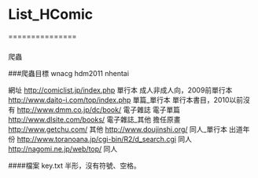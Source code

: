 # List_HComic
===============
###
爬蟲

###爬蟲目標
wnacg
hdm2011
nhentai

網址
http://comiclist.jp/index.php				單行本		成人非成人向，2009前單行本
http://www.daito-i.com/top/index.php		單篇_單行本	單行本書目，2010以前沒有
http://www.dmm.co.jp/dc/book/			電子雜誌	電子單篇
http://www.dlsite.com/books/			電子雜誌_其他	擔任原畫
http://www.getchu.com/				其他
http://www.doujinshi.org/				同人_單行本	出道年份
http://www.toranoana.jp/cgi-bin/R2/d_search.cgi	同人
http://nagomi.ne.jp/web/top/			同人

####檔案
key.txt
半形，沒有符號、空格。

